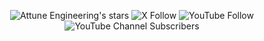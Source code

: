 <div align="center">

![Attune Engineering's stars](https://img.shields.io/github/stars/AttuneEngineering)
![X Follow](https://img.shields.io/twitter/follow/reedbndr)
![YouTube Follow](https://img.shields.io/twitter/follow/reedbndr)
![YouTube Channel Subscribers](https://img.shields.io/youtube/channel/subscribers/UCNMrLvZji3XeWghxsAWKXjg)

</div>

